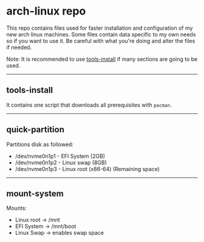 # arch-linux repo

This repo contains files used for faster installation and configuration of my new arch linux machines.
Some files contain data specific to my own needs so if you want to use it. Be careful with what you're doing and alter the files if needed.

Note: It is recommended to use [tools-install](#tools-install) if many sections are going to be used.

---

## tools-install

It contains one script that downloads all prerequisites with `pacman`.

---

## quick-partition

Partitions disk as followed:

-   /dev/nvme0n1p1 - EFI System (2GB)
-   /dev/nvme0n1p2 - Linux swap (8GB)
-   /dev/nvme0n1p3 - Linux root (x86-64) (Remaining space)

---

## mount-system

Mounts:

-   Linux root -> /mnt
-   EFI System -> /mnt/boot
-   Linux Swap -> enables swap space
